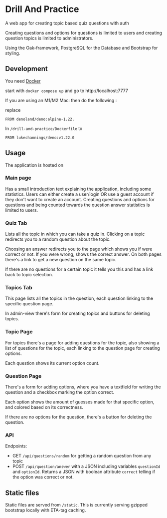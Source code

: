 # Drill And Practice

A web app for creating topic based quiz questions with auth

Creating questions and options for questions is limited to users and creating
question topics is limited to administrators.

Using the Oak-framework, PostgreSQL for the Database and Bootstrap for styling.

## Development

You need [Docker](https://docs.docker.com/get-docker/)

start with `docker compose up` and go to http://localhost:7777

If you are using an M1/M2 Mac: then do the following :

replace

    FROM denoland/deno:alpine-1.22.

In `/drill-and-practice/Dockerfile` to

    FROM lukechannings/deno:v1.22.0

## Usage

The application is hosted on

### Main page

Has a small introduction text explaining the application, including some
statistics. Users can either create a user/login OR use a guest account if they
don't want to create an account. Creating questions and options for questions
and being counted towards the question answer statistics is limited to users.

### Quiz Tab

Lists all the topic in which you can take a quiz in. Clicking on a topic
redirects you to a random question about the topic.

Choosing an answer redirects you to the page which shows you if were correct or
not. If you were wrong, shows the correct answer. On both pages there's a link
to get a new question on the same topic.

If there are no questions for a certain topic it tells you this and has a link
back to topic selection.

### Topics Tab

This page lists all the topics in the question, each question linking to the
specific question page.

In admin-view there's form for creating topics and buttons for deleting topics.

### Topic Page

For topics there's a page for adding questions for the topic, also showing a
list of questions for the topic, each linking to the question page for creating
options.

Each question shows its current option count.

### Question Page

There's a form for adding options, where you have a textfield for writing the
question and a checkbox marking the option correct.

Each option shows the amount of guesses made for that specific option, and
colored based on its correctness.

If there are no options for the question, there's a button for deleting the
question.

### API

Endpoints:

- GET `/api/questions/random` for getting a random question from any topic
- POST `/api/question/answer` with a JSON including variables `questionId` and
  `optionId`. Returns a JSON with boolean attribute `correct` telling if the
  option was correct or not.

## Static files

Static files are served from `/static`. This is currently serving gzipped
bootstrap locally with ETA-tag caching.

